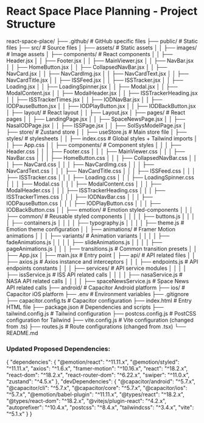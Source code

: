 # React Space Place Planning - Project Structure

react-space-place/
├── .github/ # GitHub specific files
├── public/ # Static files
├── src/ # Source files
│ ├── assets/ # Static assets
│ │ ├── images/ # Image assets
│ ├── components/ # React components
│ │ ├── Header.jsx
│ │ ├── Footer.jsx
│ │ ├── MainViewer.jsx
│ │ ├── NavBar.jsx
│ │ ├── HomeButton.jsx
│ │ ├── CollapsedNavBar.jsx
│ │ ├── NavCard.jsx
│ │ ├── NavCardImg.jsx
│ │ ├── NavCardText.jsx
│ │ ├── NavCardTitle.jsx
│ │ ├── ISSFeed.jsx
│ │ ├── ISSTracker.jsx
│ │ ├── Loading.jsx
│ │ ├── LoadingSpinner.jsx
│ │ ├── Modal.jsx
│ │ ├── ModalContent.jsx
│ │ ├── ModalHeader.jsx
│ │ ├── ISSTrackerHeading.jsx
│ │ ├── ISSTrackerTimes.jsx
│ │ ├── IODNavBar.jsx
│ │ ├── IODPauseButton.jsx
│ │ ├── IODPlayButton.jsx
│ │ ├── IODBackButton.jsx
│ ├── layout/ # React layout
│ │ ├── Layout.jsx
│ ├── pages/ # React pages
│ │ ├── LandingPage.jsx
│ │ ├── SpaceNewsPage.jsx
│ │ ├── NasaIODPage.jsx
│ │ ├── ISSPage.jsx
│ │ ├── SolSysModelPage.jsx
│ ├── store/ # Zustand store
│ │ ├── useStore.js # Main store file
│ ├── styles/ # stylesheets
│ │ ├── index.css # Global styles + Tailwind imports
│ │ ├── App.css
│ │ ├── components/ # Component styles
│ │ │ ├── Header.css
│ │ │ ├── Footer.css
│ │ │ ├── MainViewer.css
│ │ │ ├── NavBar.css
│ │ │ ├── HomeButton.css
│ │ │ ├── CollapsedNavBar.css
│ │ │ ├── NavCard.css
│ │ │ ├── NavCardImg.css
│ │ │ ├── NavCardText.css
│ │ │ ├── NavCardTitle.css
│ │ │ ├── ISSFeed.css
│ │ │ ├── ISSTracker.css
│ │ │ ├── Loading.css
│ │ │ ├── LoadingSpinner.css
│ │ │ ├── Modal.css
│ │ │ ├── ModalContent.css
│ │ │ ├── ModalHeader.css
│ │ │ ├── ISSTrackerHeading.css
│ │ │ ├── ISSTrackerTimes.css
│ │ │ ├── IODNavBar.css
│ │ │ ├── IODPauseButton.css
│ │ │ ├── IODPlayButton.css
│ │ │ ├── IODBackButton.css
│ │ ├── emotion/ # Emotion styled-components
│ │ │ ├── common/ # Reusable styled components
│ │ │ │ ├── buttons.js
│ │ │ │ ├── containers.js
│ │ │ │ ├── typography.js
│ │ │ │ ├── theme.js # Emotion theme configuration
│ │ ├── animations/ # Framer Motion animations
│ │ │ ├── variants/ # Animation variants
│ │ │ │ ├── fadeAnimations.js
│ │ │ │ ├── slideAnimations.js
│ │ │ │ ├── pageAnimations.js
│ │ │ ├── transitions.js # Common transition presets
│ │ ├── App.jsx
│ ├── main.jsx # Entry point
│ ├── api/ # API related files
│ │ ├── axios.js # Axios instance and interceptors
│ │ │ ├── endpoints.js # API endpoints constants
│ │ │ ├── services/ # API service modules
│ │ │ │ ├── issService.js # ISS API related calls
│ │ │ │ ├── nasaService.js # NASA API related calls
│ │ │ │ ├── spaceNewsService.js # Space News API related calls
├── android/ # Capacitor Android platform
├── ios/ # Capacitor iOS platform
├── .env # Environment variables
├── .gitignore
├── capacitor.config.ts # Capacitor configuration
├── index.html # Entry HTML file
├── package.json # Dependencies and scripts
├── tailwind.config.js # Tailwind configuration
├── postcss.config.js # PostCSS configuration for Tailwind
├── vite.config.js # Vite configuration (changed from .ts)
├── routes.js # Route configurations (changed from .tsx)
└── README.md

### Updated Proposed Dependencies:

{
"dependencies": {
"@emotion/react": "^11.11.x",
"@emotion/styled": "^11.11.x",
"axios": "^1.6.x",
"framer-motion": "^10.16.x",
"react": "^18.2.x",
"react-dom": "^18.2.x",
"react-router-dom": "^6.22.x",
"swiper": "^11.0.x",
"zustand": "^4.5.x"
},
"devDependencies": {
"@capacitor/android": "^5.7.x",
"@capacitor/cli": "^5.7.x",
"@capacitor/core": "^5.7.x",
"@capacitor/ios": "^5.7.x",
"@emotion/babel-plugin": "^11.11.x",
"@types/react": "^18.2.x",
"@types/react-dom": "^18.2.x",
"@vitejs/plugin-react": "^4.2.x",
"autoprefixer": "^10.4.x",
"postcss": "^8.4.x",
"tailwindcss": "^3.4.x",
"vite": "^5.1.x"
}
}

<!-- Removed MUI and Three.js for now -->
